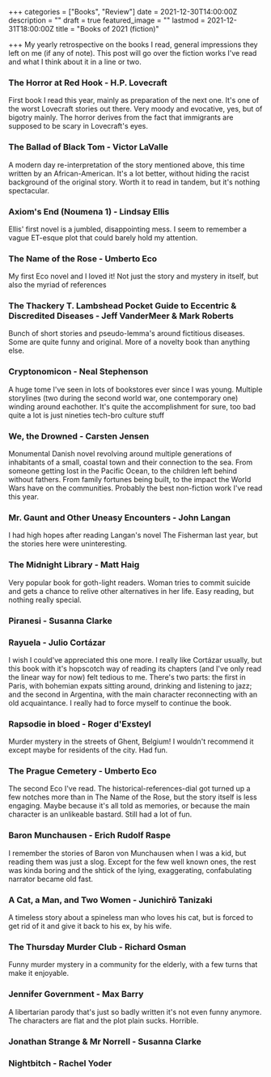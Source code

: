 +++
categories = ["Books", "Review"]
date = 2021-12-30T14:00:00Z
description = ""
draft = true
featured_image = ""
lastmod = 2021-12-31T18:00:00Z
title = "Books of 2021 (fiction)"

+++
My yearly retrospective on the books I read, general impressions they left on me (if any of note). This post will go over the fiction works I've read and what I think about it in a line or two.

<!--more-->

### The Horror at Red Hook - H.P. Lovecraft

First book I read this year, mainly as preparation of the next one. It's one of the worst Lovecraft stories out there. Very moody and evocative, yes, but of bigotry mainly. The horror derives from the fact that immigrants are supposed to be scary in Lovecraft's eyes.

### The Ballad of Black Tom - Victor LaValle

A modern day re-interpretation of the story mentioned above, this time written by an African-American. It's a lot better, without hiding the racist background of the original story. Worth it to read in tandem, but it's nothing spectacular.

### Axiom's End (Noumena 1) - Lindsay Ellis

Ellis' first novel is a jumbled, disappointing mess. I seem to remember a vague ET-esque plot that could barely hold my attention.

### The Name of the Rose - Umberto Eco

My first Eco novel and I loved it! Not just the story and mystery in itself, but also the myriad of references 

### The Thackery T. Lambshead Pocket Guide to Eccentric & Discredited Diseases - Jeff VanderMeer & Mark Roberts

Bunch of short stories and pseudo-lemma's around fictitious diseases. Some are quite funny and original. More of a novelty book than anything else.

### Cryptonomicon - Neal Stephenson

A huge tome I've seen in lots of bookstores ever since I was young. Multiple storylines (two during the second world war, one contemporary one) winding around eachother. It's quite the accomplishment for sure, too bad quite a lot is just nineties tech-bro culture stuff

### We, the Drowned - Carsten Jensen

Monumental Danish novel revolving around multiple generations of inhabitants of a small, coastal town and their connection to the sea. From someone getting lost in the Pacific Ocean, to the children left behind without fathers. From family fortunes being built, to the impact the World Wars have on the communities. Probably the best non-fiction work I've read this year.

### Mr. Gaunt and Other Uneasy Encounters - John Langan

I had high hopes after reading Langan's novel The Fisherman last year, but the stories here were uninteresting.

### The Midnight Library - Matt Haig

Very popular book for goth-light readers. Woman tries to commit suicide and gets a chance to relive other alternatives in her life. Easy reading, but nothing really special.

### Piranesi - Susanna Clarke

### Rayuela - Julio Cortázar

I wish I could've appreciated this one more. I really like Cortázar usually, but this book with it's hopscotch way of reading its chapters (and I've only read the linear way for now) felt tedious to me. There's two parts: the first in Paris, with bohemian expats sitting around, drinking and listening to jazz; and the second in Argentina, with the main character reconnecting with an old acquaintance. I really had to force myself to continue the book.

### Rapsodie in bloed - Roger d'Exsteyl

Murder mystery in the streets of Ghent, Belgium! I wouldn't recommend it except maybe for residents of the city. Had fun.

### The Prague Cemetery - Umberto Eco

The second Eco I've read. The historical-references-dial got turned up a few notches more than in The Name of the Rose, but the story itself is less engaging. Maybe because it's all told as memories, or because the main character is an unlikeable bastard. Still had a lot of fun.

### Baron Munchausen - Erich Rudolf Raspe

I remember the stories of  Baron von Munchausen when I was a kid, but reading them was just a slog. Except for the few well known ones, the rest was kinda boring and the shtick of the lying, exaggerating, confabulating narrator became old fast.

### A Cat, a Man, and Two Women - Junichirō Tanizaki

A timeless story about a spineless man who loves his cat, but is forced to get rid of it and give it back to his ex, by his wife.

### The Thursday Murder Club - Richard Osman

Funny murder mystery in a community for the elderly, with a few turns that make it enjoyable.

### Jennifer Government - Max Barry

A libertarian parody that's just so badly written it's not even funny anymore. The characters are flat and the plot plain sucks. Horrible.

### Jonathan Strange & Mr Norrell - Susanna Clarke

### Nightbitch - Rachel Yoder